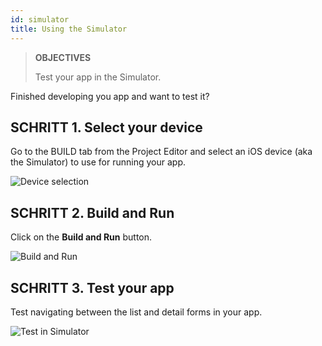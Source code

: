 ```yaml
---
id: simulator
title: Using the Simulator
---
```


> **OBJECTIVES**
> 
> Test your app in the Simulator.


Finished developing you app and want to test it?

## SCHRITT 1. Select your device

Go to the BUILD tab from the Project Editor and select an iOS device (aka the Simulator) to use for running your app.

![Device selection](assets/en/test-build/device-selection-4D-for-ios.png)

## SCHRITT 2. Build and Run

Click on the **Build and Run** button.

![Build and Run](assets/en/test-build/build-and-run-4D-for-iOS.png)

## SCHRITT 3. Test your app

Test navigating between the list and detail forms in your app.

![Test in Simulator](assets/en/test-build/simulator-forms-4D-for-iOS.png) 
